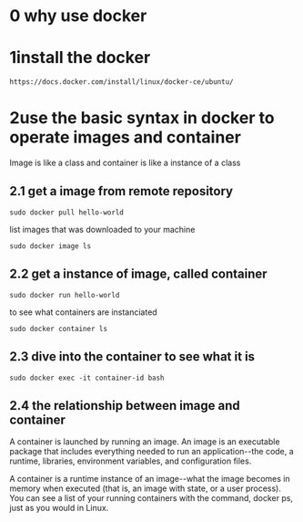 # 0 why use docker

# 1install the docker
~~~
https://docs.docker.com/install/linux/docker-ce/ubuntu/
~~~


# 2use the basic syntax in docker to operate images and container
Image is like a class and container is like a instance of a class

## 2.1 get a image from remote repository
~~~
sudo docker pull hello-world
~~~

list images that was downloaded to your machine
~~~
sudo docker image ls
~~~

## 2.2 get a instance of image, called container
~~~
sudo docker run hello-world
~~~

to see what containers are instanciated
~~~
sudo docker container ls
~~~

## 2.3 dive into the container to see what it is
~~~
sudo docker exec -it container-id bash
~~~


## 2.4  the relationship between image and container
A container is launched by running an image. An image is an executable package that includes everything needed to run an application--the code, a runtime, libraries, environment variables, and configuration files.

A container is a runtime instance of an image--what the image becomes in memory when executed (that is, an image with state, or a user process). You can see a list of your running containers with the command, docker ps, just as you would in Linux.